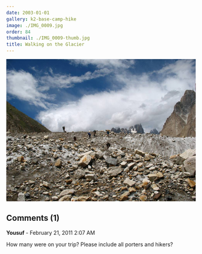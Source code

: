 ```yaml
---
date: 2003-01-01
gallery: k2-base-camp-hike
image: ./IMG_0009.jpg
order: 84
thumbnail: ./IMG_0009-thumb.jpg
title: Walking on the Glacier
---
```


![Walking on the Glacier](./IMG_0009.jpg)

<div id="comments">

## Comments (1)

<div id="comment">

**Yousuf** - February 21, 2011  2:07 AM

How many were on your trip? Please include all porters and hikers?

</div>

</div>